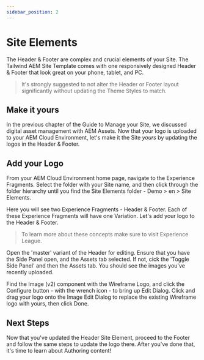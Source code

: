 ```yaml
---
sidebar_position: 2
---
```


# Site Elements

The Header & Footer are complex and crucial elements of your Site. The Tailwind AEM Site Template comes with one responsively designed Header & Footer that look great on your phone, tablet, and PC.

> It's strongly suggested to not alter the Header or Footer layout significantly without updating the Theme Styles to match.

## Make it yours

In the previous chapter of the Guide to Manage your Site, we discussed digital asset management with AEM Assets. Now that your logo is uploaded to your AEM Cloud Environment, let's make it the Site _yours_ by updating the logos in the Header & Footer.

## Add your Logo

From your AEM Cloud Environment home page, navigate to the Experience Fragments. Select the folder with your Site name, and then click through the folder hierarchy until you find the Site Elements folder - Demo > en > Site Elements.

Here you will see two Experience Fragments - Header & Footer. Each of these Experience Fragments will have one Variation. Let's add your logo to the Header & Footer.

> To learn more about these concepts make sure to visit Experience League.

Open the 'master' variant of the Header for editing. Ensure that you have the Side Panel open, and the Assets tab selected. If not, cick the 'Toggle Side Panel' and then the Assets tab. You should see the images you've recently uploaded.

Find the Image (v2) component with the Wireframe Logo, and click the Configure button - with the wrench icon - to bring up Edit Dialog. Click and drag your logo onto the Image Edit Dialog to replace the existing Wireframe logo with yours, then click Done.

## Next Steps

Now that you've updated the Header Site Element, proceed to the Footer and follow the same steps to update the logo there. After you've done that, it's time to learn about Authoring content!
